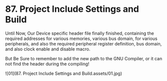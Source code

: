 # 87. Project Include Settings and Build



Until Now, Our Device specific header file finally finished, containing the required addresses for various memories, various bus domain, for various peripherals, and also the required peripheral register definition, bus domain, and also clock enable and disable macro.

But Be Sure to remember to add the new path to the GNU Compiler, or it can not find the header during the compiling!

![01](87. Project Include Settings and Build.assets/01.jpg)